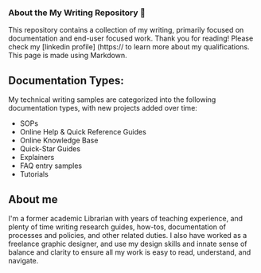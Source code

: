 ### About the My Writing Repository 👋

This repository contains a collection of my writing, primarily focused on documentation and end-user focused work. Thank you for reading! Please check my [linkedin profile] (https:// to learn more about my qualifications. This page is made using Markdown.
<!--
**Bibliosquid/bibliosquid** is a ✨ _special_ ✨ repository because its `README.md` (this file) appears on your GitHub profile. -->

## Documentation Types:

My technical writing samples are categorized into the following documentation types, with new projects added over time:

- SOPs
- Online Help & Quick Reference Guides
- Online Knowledge Base
- Quick-Star Guides
- Explainers
- FAQ entry samples
- Tutorials

## About me

I'm a former academic Librarian with years of teaching experience, and plenty of time writing research guides, how-tos, documentation of processes and policies, and other related duties. I also have worked as a freelance graphic designer, and use my design skills and innate sense of balance and clarity to ensure all my work is easy to read, understand, and navigate. 


